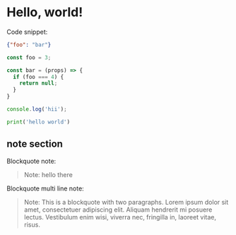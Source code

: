 # Hello, world!

Code snippet:

```json title=foo.json
{"foo": "bar"}
```

```js title=foo-bar.js
const foo = 3;

const bar = (props) => {
  if (foo === 4) {
    return null;
  }
}

console.log('hii');
```

```python title=foo/bar.py
print('hello world')
```

## note section

Blockquote note:

> Note: hello there

Blockquote multi line note:

> Note: This is a blockquote with two paragraphs. Lorem ipsum dolor sit amet,
> consectetuer adipiscing elit. Aliquam hendrerit mi posuere lectus.
> Vestibulum enim wisi, viverra nec, fringilla in, laoreet vitae, risus.
